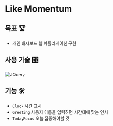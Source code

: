 # Like Momentum

## 목표 🏆

- 개인 대시보드 웹 어플리케이션 구현

## 사용 기술 🎛️

![JQuery](https://img.shields.io/badge/-JQuery-0769ad?style=flat-square&logo=jquery&logoColor=ffffff)

## 기능 🛠️

- `Clock` 시간 표시
- `Greeting` 사용자 이름을 입력하면 시간대에 맞는 인사
- `TodayFocus` 오늘 집중해야할 것
